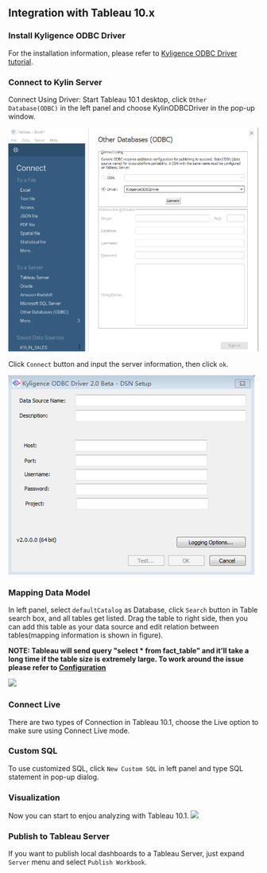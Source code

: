 ## Integration with Tableau 10.x

### Install Kyligence ODBC Driver

For the installation information, please refer to [Kyligence ODBC Driver tutorial](../driver/kyligence-odbc.en.md).

### Connect to Kylin Server
Connect Using Driver: Start Tableau 10.1 desktop, click `Other Database(ODBC)` in the left panel and choose KylinODBCDriver in the pop-up window. 


![](images/tableau_10/1.png)

Click `Connect` button and input the server information, then click `ok`.

![](images/tableau_10/2.png)

### Mapping Data Model
In left panel, select `defaultCatalog` as Database, click `Search` button in Table search box, and all tables get listed. Drag the table to right side, then you can add this table as your data source and edit relation between tables(mapping information is shown in figure).

**NOTE: Tableau will send query "select \* from fact\_table" and it'll take a long time if the table size is extremely large. To work around the issue please refer to [Configuration](../config/basic_settings.en.md#kylinqueryforce-limit)**

![](images/tableau_10/step5.PNG)

### Connect Live

There are two types of Connection in Tableau 10.1, choose the Live option to make sure using Connect Live mode.

### Custom SQL
To use customized SQL, click `New Custom SQL` in left panel and type SQL statement in pop-up dialog.

### Visualization

Now you can start to enjou analyzing with Tableau 10.1.
![](images/tableau_10/step13.PNG)

### Publish to Tableau Server
If you want to publish local dashboards to a Tableau Server, just expand `Server` menu and select `Publish Workbook`.


